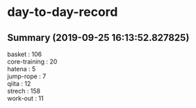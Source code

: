 # day-to-day-record  
## Summary  (2019-09-25 16:13:52.827825)  
basket : 106  
core-training : 20  
hatena : 5  
jump-rope : 7  
qiita : 12  
strech : 158  
work-out : 11  
